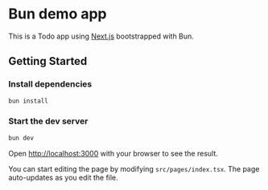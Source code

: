 # Bun demo app

This is a Todo app using [Next.js](https://nextjs.org/) bootstrapped with Bun.

## Getting Started

### Install dependencies

```bash
bun install
```

### Start the dev server

```bash
bun dev
```

Open [http://localhost:3000](http://localhost:3000) with your browser to see the result.

You can start editing the page by modifying `src/pages/index.tsx`. The page auto-updates as you edit the file.
